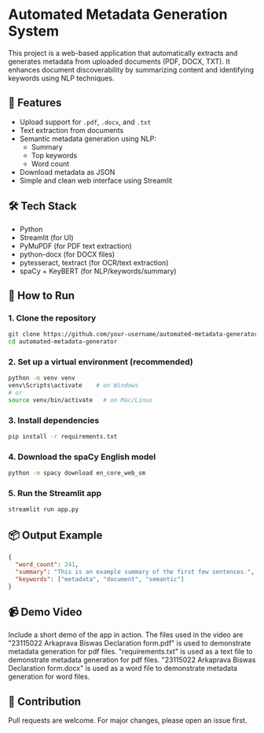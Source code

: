 #  Automated Metadata Generation System

This project is a web-based application that automatically extracts and generates metadata from uploaded documents (PDF, DOCX, TXT). It enhances document discoverability by summarizing content and identifying keywords using NLP techniques.

## 🚀 Features
- Upload support for `.pdf`, `.docx`, and `.txt`
- Text extraction from documents
- Semantic metadata generation using NLP:
  - Summary
  - Top keywords
  - Word count
- Download metadata as JSON
- Simple and clean web interface using Streamlit

## 🛠 Tech Stack
- Python
- Streamlit (for UI)
- PyMuPDF (for PDF text extraction)
- python-docx (for DOCX files)
- pytesseract, textract (for OCR/text extraction)
- spaCy + KeyBERT (for NLP/keywords/summary)

## 🧪 How to Run

### 1. Clone the repository
```bash
git clone https://github.com/your-username/automated-metadata-generator.git
cd automated-metadata-generator
```

### 2. Set up a virtual environment (recommended)
```bash
python -m venv venv
venv\Scripts\activate    # on Windows
# or
source venv/bin/activate   # on Mac/Linux
```

### 3. Install dependencies
```bash
pip install -r requirements.txt
```

### 4. Download the spaCy English model
```bash
python -m spacy download en_core_web_sm
```

### 5. Run the Streamlit app
```bash
streamlit run app.py
```

## 📦 Output Example
```json
{
  "word_count": 241,
  "summary": "This is an example summary of the first few sentences.",
  "keywords": ["metadata", "document", "semantic"]
}
```

## 📹 Demo Video
Include a short demo of the app in action.
The files used in the video are 
"23115022 Arkaprava Biswas Declaration form.pdf" is used to demonstrate metadata generation for pdf files.
"requirements.txt" is used as a text file to demonstrate metadata generation for pdf files.
"23115022 Arkaprava Biswas Declaration form.docx"  is used as a word file to demonstrate metadata generation for word files.
## 🤝 Contribution
Pull requests are welcome. For major changes, please open an issue first.


